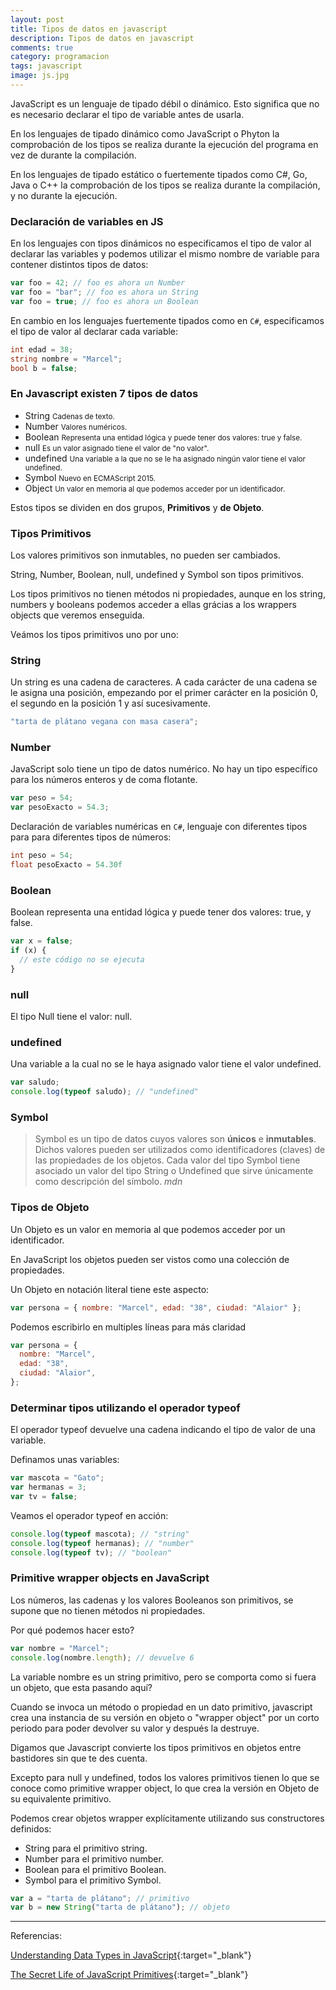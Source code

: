 ```yaml
---
layout: post
title: Tipos de datos en javascript
description: Tipos de datos en javascript
comments: true
category: programacion
tags: javascript
image: js.jpg
---
```


JavaScript es un lenguaje de tipado débil o dinámico. Esto significa que no es necesario declarar el tipo de variable antes de usarla.

<!-- more -->

En los lenguajes de tipado dinámico como JavaScript o Phyton la comprobación de los tipos se realiza durante la ejecución del programa en vez de durante la compilación.

En los lenguajes de tipado estático o fuertemente tipados como C#, Go, Java o C++ la comprobación de los tipos se realiza durante la compilación, y no durante la ejecución.

### Declaración de variables en JS

En los lenguajes con tipos dinámicos no especificamos el tipo de valor al declarar las variables y podemos utilizar el mismo nombre de variable para contener distintos tipos de datos:

```js
var foo = 42; // foo es ahora un Number
var foo = "bar"; // foo es ahora un String
var foo = true; // foo es ahora un Boolean
```

En cambio en los lenguajes fuertemente tipados como en `C#`, especificamos el tipo de valor al declarar cada variable:

```c#
int edad = 38;
string nombre = "Marcel";
bool b = false;
```

### En Javascript existen 7 tipos de datos

- String <small class="color-gray">Cadenas de texto.</small>
- Number <small class="color-gray">Valores numéricos.</small>
- Boolean <small class="color-gray">Representa una entidad lógica y puede tener dos valores: true y false.</small>
- null <small class="color-gray">Es un valor asignado tiene el valor de "no valor".</small>
- undefined <small class="color-gray">Una variable a la que no se le ha asignado ningún valor tiene el valor undefined.</small>
- Symbol <small class="color-gray">Nuevo en ECMAScript 2015.</small>
- Object <small class="color-gray">Un valor en memoria al que podemos acceder por un identificador.</small>

Estos tipos se dividen en dos grupos, **Primitivos** y **de Objeto**.

### Tipos Primitivos

Los valores primitivos son inmutables, no pueden ser cambiados.

String, Number, Boolean, null, undefined y Symbol son tipos primitivos.

Los tipos primitivos no tienen métodos ni propiedades, aunque en los string, numbers y booleans podemos acceder a ellas grácias a los wrappers objects que veremos enseguida.

Veámos los tipos primitivos uno por uno:

### String

Un string es una cadena de caracteres.
A cada carácter de una cadena se le asigna una posición, empezando por el primer carácter en la posición 0, el segundo en la posición 1 y así sucesivamente.

```js
"tarta de plátano vegana con masa casera";

```

### Number

JavaScript solo tiene un tipo de datos numérico. No hay un tipo específico para los números enteros y de coma flotante.

```js
var peso = 54;
var pesoExacto = 54.3;
```

Declaración de variables numéricas en `C#`, lenguaje con diferentes tipos para para diferentes tipos de números:

```c#
int peso = 54;
float pesoExacto = 54.30f
```

### Boolean

Boolean representa una entidad lógica y puede tener dos valores: true, y false.

```js
var x = false;
if (x) {
  // este código no se ejecuta
}
```

### null

El tipo Null tiene el valor: null.

### undefined

Una variable a la cual no se le haya asignado valor tiene el valor undefined.

```js
var saludo;
console.log(typeof saludo); // "undefined"
```

### Symbol

<blockquote>
Symbol es un tipo de datos cuyos valores son <strong>únicos</strong> e <strong>inmutables</strong>. Dichos valores pueden ser utilizados como identificadores (claves) de las propiedades de los objetos.  Cada valor del tipo Symbol tiene asociado un valor del tipo String o Undefined que sirve únicamente como descripción del símbolo.
  <cite>mdn</cite>
</blockquote>

### Tipos de Objeto

Un Objeto es un valor en memoria al que podemos acceder por un identificador.

En JavaScript los objetos pueden ser vistos como una colección de propiedades.

Un Objeto en notación literal tiene este aspecto:

```js
var persona = { nombre: "Marcel", edad: "38", ciudad: "Alaior" };
```

Podemos escribirlo en multiples líneas para más claridad

```js
var persona = {
  nombre: "Marcel",
  edad: "38",
  ciudad: "Alaior",
};
```

### Determinar tipos utilizando el operador typeof

El operador typeof devuelve una cadena indicando el tipo de valor de una variable.

Definamos unas variables:

```js
var mascota = "Gato";
var hermanas = 3;
var tv = false;
```

Veamos el operador typeof en acción:

```js
console.log(typeof mascota); // "string"
console.log(typeof hermanas); // "number"
console.log(typeof tv); // "boolean"
```

### Primitive wrapper objects en JavaScript

Los números, las cadenas y los valores Booleanos son primitivos, se supone que no tienen métodos ni propiedades.

Por qué podemos hacer esto?

```js
var nombre = "Marcel";
console.log(nombre.length); // devuelve 6
```

La variable nombre es un string primitivo, pero se comporta como si fuera un objeto, que esta pasando aquí?

Cuando se invoca un método o propiedad en un dato primitivo, javascript crea una instancia de su versión en objeto o "wrapper object" por un corto periodo para poder devolver su valor y después la destruye.

Digamos que Javascript convierte los tipos primitivos en objetos entre bastidores sin que te des cuenta.

Excepto para null y undefined, todos los valores primitivos tienen lo que se conoce como primitive wrapper object, lo que crea la versión en Objeto de su equivalente primitivo.

Podemos crear objetos wrapper explícitamente utilizando sus constructores definidos:

- String para el primitivo string.
- Number para el primitivo number.
- Boolean para el primitivo Boolean.
- Symbol para el primitivo Symbol.

```js
var a = "tarta de plátano"; // primitivo
var b = new String("tarta de plátano"); // objeto
```

<div class="spacer-mini"></div>

<hr>

Referencias:

[Understanding Data Types in JavaScript](https://www.digitalocean.com/community/tutorials/understanding-data-types-in-javascript){:target="\_blank"}

[The Secret Life of JavaScript Primitives](https://javascriptweblog.wordpress.com/2010/09/27/the-secret-life-of-javascript-primitives/){:target="\_blank"}
